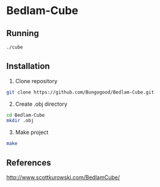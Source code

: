 # Bedlam-Cube

## Running

```bash
./cube
```

## Installation

1. Clone repository

```bash
git clone https://github.com/Bungogood/Bedlam-Cube.git
```

2. Create .obj directory

```bash
cd Bedlam-Cube
mkdir .obj
```

3. Make project

```bash
make
```

## References

http://www.scottkurowski.com/BedlamCube/